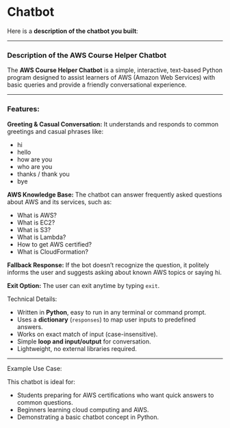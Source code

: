 # Chatbot

Here is a **description of the chatbot you built**:

---

###  Description of the AWS Course Helper Chatbot

The **AWS Course Helper Chatbot** is a simple, interactive, text-based Python program designed to assist learners of AWS (Amazon Web Services) with basic queries and provide a friendly conversational experience.

---

###  Features:

**Greeting & Casual Conversation:**
It understands and responds to common greetings and casual phrases like:

* hi
* hello
* how are you
* who are you
* thanks / thank you
* bye

 **AWS Knowledge Base:**
The chatbot can answer frequently asked questions about AWS and its services, such as:

* What is AWS?
* What is EC2?
* What is S3?
* What is Lambda?
* How to get AWS certified?
* What is CloudFormation?

 **Fallback Response:**
If the bot doesn’t recognize the question, it politely informs the user and suggests asking about known AWS topics or saying hi.

 **Exit Option:**
The user can exit anytime by typing `exit`.


 Technical Details:

* Written in **Python**, easy to run in any terminal or command prompt.
* Uses a **dictionary** (`responses`) to map user inputs to predefined answers.
* Works on exact match of input (case-insensitive).
* Simple **loop and input/output** for conversation.
* Lightweight, no external libraries required.

---

 Example Use Case:

This chatbot is ideal for:

* Students preparing for AWS certifications who want quick answers to common questions.
* Beginners learning cloud computing and AWS.
* Demonstrating a basic chatbot concept in Python.

